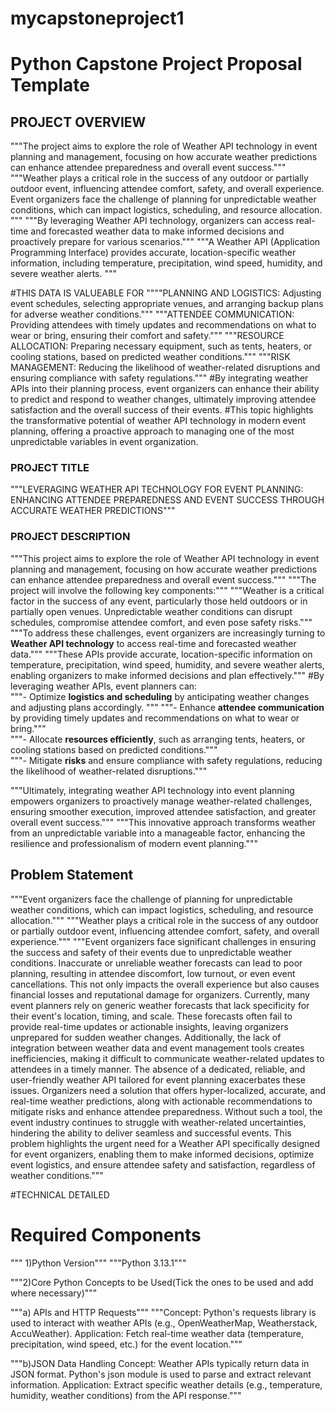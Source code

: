 # mycapstoneproject1

# Python Capstone Project Proposal Template

## PROJECT OVERVIEW
"""The project aims to explore the role of Weather API technology in event planning and management, focusing on how accurate weather predictions can enhance attendee preparedness and overall event success."""
"""Weather plays a critical role in the success of any outdoor or partially outdoor event, influencing attendee comfort, safety, and overall experience. Event organizers face the challenge of planning for unpredictable weather conditions, which can impact logistics, scheduling, and resource allocation. """
"""By leveraging Weather API technology, organizers can access real-time and forecasted weather data to make informed decisions and proactively prepare for various scenarios."""
"""A Weather API (Application Programming Interface) provides accurate, location-specific weather information, including temperature, precipitation, wind speed, humidity, and severe weather alerts. """

#THIS DATA IS VALUEABLE FOR
""""PLANNING AND LOGISTICS: Adjusting event schedules, selecting appropriate venues, and arranging backup plans for adverse weather conditions."""
"""ATTENDEE COMMUNICATION: Providing attendees with timely updates and recommendations on what to wear or bring, ensuring their comfort and safety."""
"""RESOURCE ALLOCATION: Preparing necessary equipment, such as tents, heaters, or cooling stations, based on predicted weather conditions."""
"""RISK MANAGEMENT: Reducing the likelihood of weather-related disruptions and ensuring compliance with safety regulations."""
#By integrating weather APIs into their planning process, event organizers can enhance their ability to predict and respond to weather changes, ultimately improving attendee satisfaction and the overall success of their events.
#This topic highlights the transformative potential of weather API technology in modern event planning, offering a proactive approach to managing one of the most unpredictable variables in event organization.

### PROJECT TITLE
"""LEVERAGING WEATHER API TECHNOLOGY FOR EVENT PLANNING: ENHANCING ATTENDEE PREPAREDNESS AND EVENT SUCCESS THROUGH ACCURATE WEATHER PREDICTIONS"""

### PROJECT DESCRIPTION
"""This project aims to explore the role of Weather API technology in event planning and management, focusing on how accurate weather predictions can enhance attendee preparedness and overall event success."""
"""The project will involve the following key components:"""
"""Weather is a critical factor in the success of any event, particularly those held outdoors or in partially open venues. Unpredictable weather conditions can disrupt schedules, compromise attendee comfort, and even pose safety risks."""
"""To address these challenges, event organizers are increasingly turning to **Weather API technology** to access real-time and forecasted weather data."""
"""These APIs provide accurate, location-specific information on temperature, precipitation, wind speed, humidity, and severe weather alerts, enabling organizers to make informed decisions and plan effectively."""
#By leveraging weather APIs, event planners can:  
"""- Optimize **logistics and scheduling** by anticipating weather changes and adjusting plans accordingly. """ 
"""- Enhance **attendee communication** by providing timely updates and recommendations on what to wear or bring."""  
"""- Allocate **resources efficiently**, such as arranging tents, heaters, or cooling stations based on predicted conditions."""  
"""- Mitigate **risks** and ensure compliance with safety regulations, reducing the likelihood of weather-related disruptions."""  

"""Ultimately, integrating weather API technology into event planning empowers organizers to proactively manage weather-related challenges, ensuring smoother execution, improved attendee satisfaction, and greater overall event success."""
"""This innovative approach transforms weather from an unpredictable variable into a manageable factor, enhancing the resilience and professionalism of modern event planning."""

## Problem Statement
"""Event organizers face the challenge of planning for unpredictable weather conditions, which can impact logistics, scheduling, and resource allocation."""
"""Weather plays a critical role in the success of any outdoor or partially outdoor event, influencing attendee comfort, safety, and overall experience."""
"""Event organizers face significant challenges in ensuring the success and safety of their events due to unpredictable weather conditions. 
Inaccurate or unreliable weather forecasts can lead to poor planning, resulting in attendee discomfort, low turnout, or even event cancellations. 
This not only impacts the overall experience but also causes financial losses and reputational damage for organizers.
Currently, many event planners rely on generic weather forecasts that lack specificity for their event's location, timing, and scale. 
These forecasts often fail to provide real-time updates or actionable insights, leaving organizers unprepared for sudden weather changes. Additionally, the lack of integration between weather data and event management tools creates inefficiencies, making it difficult to communicate weather-related updates to attendees in a timely manner.
The absence of a dedicated, reliable, and user-friendly weather API tailored for event planning exacerbates these issues.
Organizers need a solution that offers hyper-localized, accurate, and real-time weather predictions, along with actionable recommendations to mitigate risks and enhance attendee preparedness.
Without such a tool, the event industry continues to struggle with weather-related uncertainties, hindering the ability to deliver seamless and successful events.
This problem highlights the urgent need for a Weather API specifically designed for event organizers, enabling them to make informed decisions, optimize event logistics, and ensure attendee safety and satisfaction, regardless of weather conditions."""

#TECHNICAL DETAILED
# Required Components
""" 1)Python Version"""
"""Python 3.13.1"""

"""2)Core Python Concepts to be Used(Tick the ones to be used and add where necessary)"""

"""a) APIs and HTTP Requests"""
"""Concept: Python's requests library is used to interact with weather APIs (e.g., OpenWeatherMap, Weatherstack, AccuWeather).
Application: Fetch real-time weather data (temperature, precipitation, wind speed, etc.) for the event location."""

"""b)JSON Data Handling
Concept: Weather APIs typically return data in JSON format. Python's json module is used to parse and extract relevant information.
Application: Extract specific weather details (e.g., temperature, humidity, weather conditions) from the API response."""

